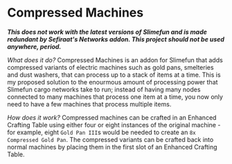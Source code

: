 # Compressed Machines

***This does not work with the latest versions of Slimefun and is made redundant by Sefiraat's Networks addon. This project should not be used anywhere, period.***

_What does it do?_
Compressed Machines is an addon for Slimefun that adds compressed variants of electric machines such as gold pans, smelteries and dust washers, that can process up to a stack of items at a time. This is my proposed solution to the enourmous amount of processing power that Slimefun cargo networks take to run; instead of having many nodes connected to many machines that process one item at a time, you now only need to have a few machines that process multiple items.


_How does it work?_
Compressed machines can be crafted in an Enhanced Crafting Table using either four or eight instances of the original machine - for example, eight `Gold Pan III`s would be needed to create an `8x Compressed Gold Pan`. The compressed variants can be crafted back into normal machines by placing them in the first slot of an Enhanced Crafting Table.
